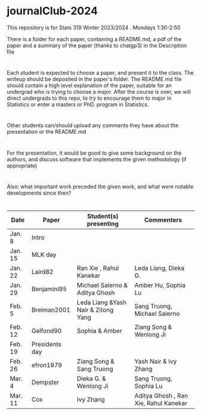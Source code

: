 # journalClub-2024


This repository is for Stats 319 Winter 2023/2024 . Mondays 1:30-2:50

There is a folder for each paper, containing a README.md, a pdf of the paper and a summary of the paper (thanks to chatgp3) in
the Description file
#
Each student is expected to choose a paper, and present it to the class. The writeup should be deposited in the paper's folder.
The README.md file should contain a high level explanation of the paper, suitable for an undergrad who is trying to choose a major.
After the course is over, we will direct undergrads to this repo, to try to encourage them to major in Statistics or enter a  masters or PhD. program in Statistics.

#
Other students can/should upload  any comments they have about the presentation or the README.md
#
For the presentation, it would be good to  give some background on the authors, and discuss software that implements the given methodology (if appropriate)
#
Also: what important work preceded the given work, and what were notable developments since then?
#

| Date | Paper   | Student(s) presenting |   Commenters  |   
|----| ---- |-------- |   ---------   |
|   Jan. 8   |  Intro      |            |     |
|   Jan. 15   |  MLK day      |            | |
|   Jan. 22   |Laird82|     Ran Xie , Rahul Kanekar      | Leda Liang, Dieka G. |
|   Jan. 29   | Benjamini95       |   Michael Salerno  &  Aditya Ghosh   | Amber Hu, Sophia Lu|
|   Feb. 5   | Breiman2001       | Leda Liang  &Yash Nair & Zitong Yang        | Sang Truong, Michael Salerno |
|   Feb. 12   |  Gelfond90      |     Sophia & Amber       | Ziang Song & Wenlong Ji  |
|   Feb. 19   |   Presidents day     |   |          |
|   Feb.  26   |  efron1979    |  Ziang Song & Sang Truong | Yash Nair & Ivy Zhang|
|   Mar. 4   |   Dempster     |     Dieka G. & Wenlong Ji        | Sang Truong, Sophia Lu |
 |   Mar. 11   |    Cox    |    Ivy Zhang      | Aditya Ghosh , Ran Xie, Rahul Kanekar |


